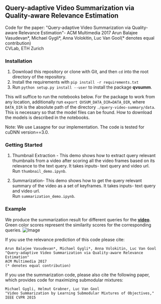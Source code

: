## Query-adaptive Video Summarization via Quality-aware Relevance Estimation

Code for the paper:
"Query-adaptive Video Summarization via Quality-aware Relevance Estimation"- ACM Multimedia 2017
Arun Balajee Vasudevan\*, Michael Gygli\*, Anna Volokitin, Luc Van Gool(\* denotes equal contribution)  
CVLab, ETH Zurich

### Installation

1. Download this repository or clone with Git, and then `cd` into the root directory of the repository.
2. Install the requirements with `pip install -r requirements.txt`
3. Run `python setup.py install --user` to install the package __qvsumm__.

This will suffice to run the notebooks below. For the package to work from any 
location, additionally run `export QVSUM_DATA_DIR=DATA_DIR`,
where `DATA_DIR` is the absolute path of the directory `./query-video-summary/data`.
This is necessary so that the model files can be found.
How to download the models is described in the notebooks.

Note: We use Lasagne for our implementation. The code is tested for cuDNN version==3.0.

### Getting Started

1. Thumbnail Extraction - This demo shows how to extract query relevant thumbnails from a video after scoring all the video frames based on its relevance to the text query. It takes inputs- text query and video url.  
Run `thumbnail_demo.ipynb`.

2. Summarization- This demo shows how to get the query relevant summary of the video as a set of keyframes. It takes inputs- text query and video url.  
Run `summarization_demo.ipynb`.

### Example
We produce the summarization result for different queries for the [**video**](https://www.youtube.com/watch?v=oRdt9TndBVM). Green color scores represent the similarity scores for the corresponding queries.
![Image](https://people.ee.ethz.ch/~arunv/images/summarize_result.png)

If you use the relevance prediction of this code please cite:
    
    Arun Balajee Vasudevan*, Michael Gygli*, Anna Volokitin, Luc Van Gool
    "Query-adaptive Video Summarization via Quality-aware Relevance Estimation"
    ACM Multimedia 2017
    (* denotes equal contribution)  

If you use the summarization code, please also cite the following paper, 
which provides code for maximizing submodular mixtures:

    Michael Gygli, Helmut Grabner, Luc Van Gool
    "Video Summarization by Learning Submodular Mixtures of Objectives,"
    IEEE CVPR 2015


